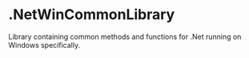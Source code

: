 # .NetWinCommonLibrary
Library containing common methods and functions for .Net running on Windows specifically.
